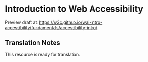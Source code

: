 # Introduction to Web Accessibility

Preview draft at: https://w3c.github.io/wai-intro-accessibility/fundamentals/accessibility-intro/

## Translation Notes

This resource is ready for translation.
